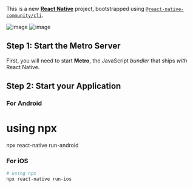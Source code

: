 This is a new [**React Native**](https://reactnative.dev) project, bootstrapped using [`@react-native-community/cli`](https://github.com/react-native-community/cli).

![image](https://github.com/user-attachments/assets/dc644a62-68a9-4981-acb5-e49f0357e3eb)
![image](https://github.com/user-attachments/assets/0ff8fe78-d42e-42aa-af22-58f0eb120578)


## Step 1: Start the Metro Server

First, you will need to start **Metro**, the JavaScript _bundler_ that ships _with_ React Native.

## Step 2: Start your Application

### For Android

# using npx
npx react-native run-android


### For iOS

```bash
# using npx
npx react-native run-ios

